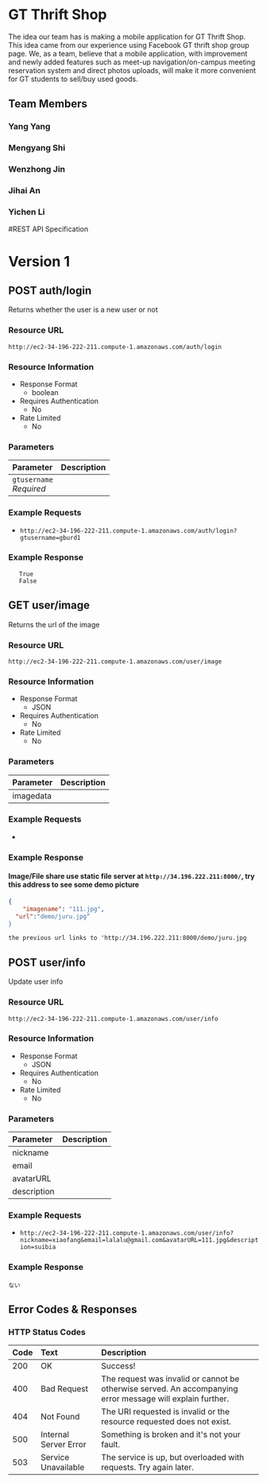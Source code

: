 # GT Thrift Shop

The idea our team has is making a mobile application for GT Thrift Shop. This idea came from our experience using Facebook GT thrift shop group page. We, as a team, believe that a mobile application, with improvement and newly added features such as meet-up navigation/on-campus meeting reservation system and direct photos uploads, will make it more convenient for GT students to sell/buy used goods. 

## Team Members

### Yang Yang

### Mengyang Shi

### Wenzhong Jin

### Jihai An

### Yichen Li


#REST API Specification
# Version 1

## POST auth/login

Returns whether the user is a new user or not
### Resource URL

`http://ec2-34-196-222-211.compute-1.amazonaws.com/auth/login`

### Resource Information

* Response Format
	* boolean
* Requires Authentication
	* No
* Rate Limited
    * No

### Parameters
| Parameter               | Description |
| :---                    | :---        |
| `gtusername`<br/>*Required* | |

### Example Requests
* `http://ec2-34-196-222-211.compute-1.amazonaws.com/auth/login?gtusername=gburd1`

### Example Response
```
   True
   False
``` 

  

## GET user/image

Returns the url of the image

### Resource URL

`http://ec2-34-196-222-211.compute-1.amazonaws.com/user/image`

### Resource Information

* Response Format
	* JSON
* Requires Authentication
	* No
* Rate Limited
	* No

### Parameters
| Parameter               | Description |
| :---                    | :---        |
| imagedata               |             |

### Example Requests

* 

### Example Response
#### Image/File share use static file server at `http://34.196.222.211:8000/`, try this address to see some demo picture 
```json
{
	"imagename": "111.jpg",	
  "url":"demo/juru.jpg“
}
```
`the previous url links to 'http://34.196.222.211:8000/demo/juru.jpg`

## POST user/info

Update user info

### Resource URL

`http://ec2-34-196-222-211.compute-1.amazonaws.com/user/info`

### Resource Information

* Response Format
	* JSON
* Requires Authentication
	* No
* Rate Limited
	* No

### Parameters
| Parameter               | Description |
| :---                    | :---        |
| nickname                |             |
| email                   |             |
| avatarURL                |             |
| description                |             |

### Example Requests
* `http://ec2-34-196-222-211.compute-1.amazonaws.com/user/info?nickname=xiaofang&email=lalalu@gmail.com&avatarURL=111.jpg&description=suibia`

### Example Response
``` Integer
ない

```
## Error Codes & Responses

### HTTP Status Codes

| Code | Text | Description |
| :--- | :--- | :---        |
| 200  | OK   | Success!    |
| 400  | Bad Request | The request was invalid or cannot be otherwise served. An accompanying error message will explain further. |
| 404  | Not Found | The URI requested is invalid or the resource requested does not exist. |
| 500  | Internal Server Error | Something is broken and it's not your fault. |
| 503  | Service Unavailable | The service is up, but overloaded with requests. Try again later. |


